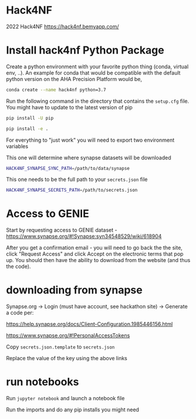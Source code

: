# Hack4NF

2022 Hack4NF https://hack4nf.bemyapp.com/

# Install hack4nf Python Package 

Create a python environment with your favorite python thing (conda, virtual env, ..). 
An example for conda that would be compatible with the default python version on the 
AHA Precision Platform would be, 

```bash
conda create --name hack4nf python=3.7
```

Run the following command in the directory that contains the `setup.cfg` file. 
You might have to update to the latest version of pip

```bash
pip install -U pip
```


```bash
pip install -e .
```

For everything to "just work" you will need to export two environment variables

This one will determine where synapse datasets will be downloaded

```bash
HACK4NF_SYNAPSE_SYNC_PATH=/path/to/data/synapse
```

This one needs to be the full path to your `secrets.json` file 

```bash
HACK4NF_SYNAPSE_SECRETS_PATH=/path/to/secrets.json
```

# Access to GENIE 

Start by requesting access to GENIE dataset - https://www.synapse.org/#!Synapse:syn34548529/wiki/618904

After you get a confirmation email - you will need to go back the the site, click "Request Access" and click Accept on the electronic terms that pop up. You should then have the ability to download from the website (and thus the code).

# downloading from synapse

Synapse.org -> Login (must have account, see hackathon site) -> Generate a code per:

https://help.synapse.org/docs/Client-Configuration.1985446156.html

https://www.synapse.org/#!PersonalAccessTokens

Copy `secrets.json.template` to `secrets.json`

Replace the value of the key using the above links



# run notebooks

Run `jupyter notebook` and launch a notebook file

Run the imports and do any pip installs you might need



